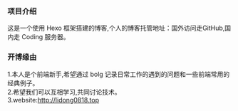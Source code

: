 ### 项目介绍 ###
这是一个使用 Hexo 框架搭建的博客,个人的博客托管地址：国外访问走GitHub,国内走 Coding 服务器。
### 开博缘由 ###
1.本人是个前端新手,希望通过 bolg 记录日常工作的遇到的问题和一些前端常用的经典例子。<br>
2.希望我们可以互相学习,共同讨论技术。<br>
3.website:http://lidong0818.top
